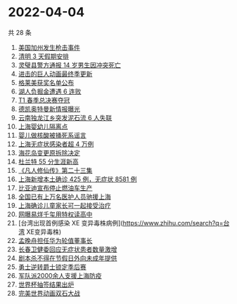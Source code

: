 # 2022-04-04

共 28 条

<!-- BEGIN ZHIHUSEARCH -->
<!-- 最后更新时间 Mon Apr 04 2022 14:12:53 GMT+0800 (China Standard Time) -->
1. [美国加州发生枪击事件](https://www.zhihu.com/search?q=加州枪击)
1. [清明 3 天假期安排](https://www.zhihu.com/search?q=清明假期)
1. [灵璧县警方通报 14 岁男生因冲突死亡](https://www.zhihu.com/search?q=灵璧渔沟中学事件)
1. [进击的巨人动画最终季更新](https://www.zhihu.com/search?q=进击的巨人)
1. [格莱美获奖名单公布](https://www.zhihu.com/search?q=格莱美)
1. [湖人负掘金遭遇 6 连败](https://www.zhihu.com/search?q=湖人)
1. [T1 春季总决赛夺冠](https://www.zhihu.com/search?q=t1)
1. [德凯奥特曼新情报曝光](https://www.zhihu.com/search?q=德凯奥特曼)
1. [云南独龙江乡突发泥石流 6 人失联](https://www.zhihu.com/search?q=云南突发泥石流)
1. [上海婴幼儿隔离点](https://www.zhihu.com/search?q=婴幼儿隔离点)
1. [婴儿做核酸被捅死系谣言](https://www.zhihu.com/search?q=婴儿做核酸被捅死)
1. [上海无症状感染者超 4 万例](https://www.zhihu.com/search?q=上海无症状患者)
1. [海花岛变更原拆除决定](https://www.zhihu.com/search?q=海花岛变更原拆除决定)
1. [杜兰特 55 分生涯新高](https://www.zhihu.com/search?q=杜兰特)
1. [《凡人修仙传》第二十三集](https://www.zhihu.com/search?q=凡人修仙传)
1. [上海新增本土确诊 425 例，无症状 8581 例](https://www.zhihu.com/search?q=上海新增)
1. [比亚迪宣布停止燃油车生产](https://www.zhihu.com/search?q=比亚迪)
1. [全国已有上万名医护人员驰援上海](https://www.zhihu.com/search?q=驰援上海)
1. [上海确诊儿童家长可一起接受治疗](https://www.zhihu.com/search?q=儿童家长一起接受治疗)
1. [网曝易烊千玺用特权读高中](https://www.zhihu.com/search?q=易烊千玺特权)
1. [台湾出现首例感染 XE 变异毒株病例](https://www.zhihu.com/search?q=台湾 XE变异毒株)
1. [孟晚舟担任华为轮值董事长](https://www.zhihu.com/search?q=孟晚舟担任华为轮值董事长)
1. [长春卫健委回应无症状患者数量激增](https://www.zhihu.com/search?q=长春卫健委回应)
1. [剧本杀不得在节假日外向未成年提供](https://www.zhihu.com/search?q=剧本杀不得在节假日外向未成年提供 )
1. [勇士逆转爵士锁定季后赛](https://www.zhihu.com/search?q=勇士)
1. [军队派2000余人支援上海防疫](https://www.zhihu.com/search?q=军队驰援)
1. [世界杯抽签结果出炉](https://www.zhihu.com/search?q=世界杯抽签)
1. [完美世界动画双石大战](https://www.zhihu.com/search?q=完美世界动画)
<!-- END ZHIHUSEARCH -->
